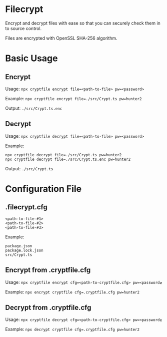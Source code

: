 # Filecrypt

Encrypt and decrypt files with ease so that you can securely check them in to source control.

Files are encrypted with OpenSSL SHA-256 algorithm.

# Basic Usage

## Encrypt

Usage: `npx cryptfile encrypt file=<path-to-file> pw=<password>`

Example: `npx cryptfile encrypt file=./src/Crypt.ts pw=hunter2`

Output: `./src/Crypt.ts.enc` 

## Decrypt

Usage: `npx cryptfile decrypt file=<path-to-file> pw=<password>`

Example:
```
npx cryptfile decrypt file=./src/Crypt.ts pw=hunter2
npx cryptfile decrypt file=./src/Crypt.ts.enc pw=hunter2
```

Output: `./src/Crypt.ts` 

# Configuration File

## .filecrypt.cfg

```
<path-to-file-#1>
<path-to-file-#2>
<path-to-file-#3>
```

Example:

```
package.json
package.lock.json
src/Crypt.ts
```

## Encrypt from .cryptfile.cfg

Usage: `npx cryptfile encrypt cfg=<path-to-cryptfile.cfg> pw=<password≥`

Example: ```npx encrypt cryptfile cfg=.cryptfile.cfg pw=hunter2```

## Decrypt from .cryptfile.cfg

Usage: `npx cryptfile decrypt cfg=<path-to-cryptfile.cfg> pw=<password≥`

Example: `npx decrypt cryptfile cfg=.cryptfile.cfg pw=hunter2`
